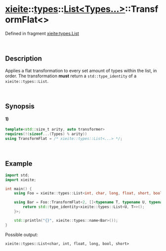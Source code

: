 # [xieite](../../../../../xieite.md)\:\:[types](../../../../../types.md)\:\:[List<Types...>](../../../list.md)\:\:TransformFlat\<\>
Defined in fragment [xieite:types.List](../../../../../../src/types/list.cpp)

&nbsp;

## Description
Applies a flat transformation to every set amount of types within the list, in order. The transformation **must** return a `std::type_identity` of a `xieite::types::List`.

&nbsp;

## Synopsis
#### 1)
```cpp
template<std::size_t arity, auto transformer>
requires(!(sizeof...(Types) % arity))
using TransformFlat = /* xieite::types::List<...> */;
```

&nbsp;

## Example
```cpp
import std;
import xieite;

int main() {
    using Foo = xieite::types::List<int, char, long, float, short, bool>;

    using Bar = Foo::TransformFlat<2, []<typename T, typename U, typename...> {
        return std::type_identity<xieite::types::List<U, T>>();
    }>;

    std::println("{}", xieite::types::name<Bar>());
}
```
Possible output:
```
xieite::types::List<char, int, float, long, bool, short>
```
